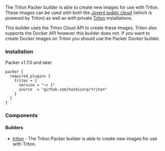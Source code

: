 The Triton Packer builder is able to create new images for use with Triton.
These images can be used with both the [Joyent public cloud](https://www.joyent.com/) (which is powered by Triton) as well as with private [Triton](https://github.com/joyent/triton) installations.

This builder uses the Triton Cloud API to create these images. Triton also
supports the Docker API however this builder does not. If you want to create
Docker images on Triton you should use the Packer Docker builder.

### Installation

Packer v1.7.0 and later

```hcl
packer {
  required_plugins {
    triton = {
      version = "~> 1"
      source  = "github.com/hashicorp/triton"
    }
  }
}
```

### Components

#### Builders

- [triton](/packer/integrations/BrandonRomano/triton/latest/components/builder/triton) - The Triton Packer builder is
  able to create new images for use with Triton.
